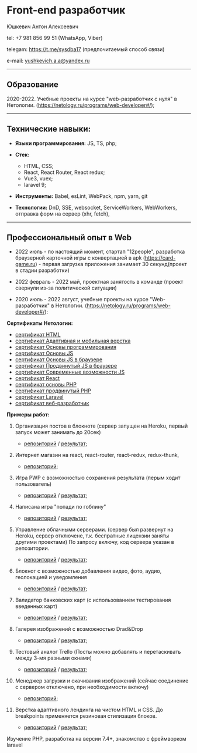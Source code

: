 # Front-end разработчик

Юшкевич Антон Алексеевич

tel: +7 981 856 99 51 (WhatsApp, Viber)

telegam: https://t.me/sysdba17 (предпочитаемый способ связи)

e-mail: yushkevich.a.a@yandex.ru

____

## Образование 
 2020-2022. Учебные проекты на курсе "web-разработчик с нуля" в Нетологии. 
 (https://netology.ru/programs/web-developer#/);
____

## Технические навыки:

* **Языки программирования:** JS, TS, php;
* **Стек:**
    - HTML, CSS;
    - React, React Router, React redux;
    - Vue3, vuex;
    - laravel 9;

* **Инструменты:** Babel, esLint, WebPack, npm, yarn, git
* **Технологии:**  DnD, SSE, websocket, ServiceWorkers, WebWorkers, отправка форм на сервер (xhr, fetch),
____

## Профессиональный опыт в Web

* 2022 июль - по настоящий момент,  стартап "12people", разработка браузерной карточной игры с конвертацией в apk
(https://card-game.ru) - первая загрузка приложения занимает 30 секунд(проект в стадии разработки)

* 2022 февраль - 2022 май, проектная занятость в команде (проект свернули из-за политической ситуации)

* 2020 июль - 2022 август,  учебные проекты на курсе "Web-разработчик" в Нетологии.
(https://netology.ru/programs/web-developer#/): 

**Сертификаты Нетологии:**
- [сертификат HTML](https://netology.ru/backend/api/user/programs/11730/pdf_certificate)
- [сертификат Адаптивная и мобильная верстка](https://netology.ru/backend/api/user/programs/12464/pdf_certificate)
- [сертификат Основы программирования](https://netology.ru/backend/api/user/programs/14989/pdf_certificate)
- [сертификат Основы JS](https://netology.ru/backend/api/user/programs/16731/pdf_certificate)
- [сертификат Основы JS в браузере](https://netology.ru/backend/api/user/programs/17294/pdf_certificate)
- [сертификат Продвинутый JS в браузере](https://netology.ru/backend/api/user/programs/20124/pdf_certificate)
- [сертификат Современные возможности JS](https://netology.ru/backend/api/user/programs/8056/pdf_certificate)
- [сертификат React](https://netology.ru/backend/api/user/programs/21649/pdf_certificate)
- [сертификат основы PHP](https://netology.ru/backend/api/user/programs/22896/pdf_certificate)
- [сертификат продвинутый PHP](https://netology.ru/backend/api/user/programs/25449/pdf_certificate)
- [сертификат Laravel](https://netology.ru/backend/api/user/programs/25451/pdf_certificate)
- [сертификат веб-разработчик](https://netology.ru/backend/api/user/programs/12460/pdf_certificate)


**Примеры работ:**

1. Организация постов в блокноте (сервер запущен на Heroku, первый запуск может занимать до 20сек)
    - [репозиторий](https://github.com/Yushkevich-A-A/ahj-diploma) / [результат](https://yushkevich-a-a.github.io/ahj-diploma/);
    
2. Интернет магазин на react, react-router, react-redux, redux-thunk,
    - [репозиторий](https://github.com/Yushkevich-A-A/diploma-react-store);

3. Игра PWP с возможностью сохранения результата (перым ходит пользователь)

    - [репозиторий](https://github.com/Yushkevich-A-A/js-advanced-diploma) / [результат](https://yushkevich-a-a.github.io/js-advanced-diploma/);

4. Написана игра "попади по гоблину"
    - [репозиторий](https://github.com/Yushkevich-A-A/goblin_game) / [результат](https://yushkevich-a-a.github.io/goblin_game/);

5. Управление облачными серверами. (сервер был развернут на Heroku, сервер отключене, т.к. беспратные лицензии заняты другими проектами) По запросу включу, код сервера указан в репозитории.
    - [репозиторий](https://github.com/Yushkevich-A-A/cloud_dashboard_client) / [результат](https://yushkevich-a-a.github.io/cloud_dashboard_client/);

6. Блокнот с возможностью добавления видео, фото, аудио, геолокацией и уведомления
    - [репозиторий](https://github.com/Yushkevich-A-A/media) / [результат](https://yushkevich-a-a.github.io/media/);
    
7. Валидатор банковских карт (с использованием тестирования введенных карт)
    - [репозиторий](https://github.com/Yushkevich-A-A/credit_card_validation) / [результат](https://github.com/Yushkevich-A-A/credit_card_validation);

8. Галерея изображений с возможностью Drad&Drop 
    - [репозиторий](https://github.com/Yushkevich-A-A/modern_image_gallery) / [результат](https://yushkevich-a-a.github.io/modern_image_gallery/);

9. Тестовый аналог Trello (Посты можно добавлять и перетаскивать между 3-мя разными окнами)
    - [репозиторий](https://github.com/Yushkevich-A-A/trello) / [результат](https://yushkevich-a-a.github.io/trello/);

10. Менеджер загрузки и скачивания изображений (сейчас соединение с сервером отключено, при необходимости включу)
    - [репозиторий](https://github.com/Yushkevich-A-A/image_manager_client);

11. Верстка адаптивного лендинга на чистом HTML и CSS. До breakpoints применяется резиновая стилизация блоков.
    - [репозиторий](https://github.com/Yushkevich-A-A/mq-diploma) / [результат](https://yushkevich-a-a.github.io/mq-diploma/);

Изучение PHP,  разработка на версии 7.4+, знакомство с фреймворком laravel
